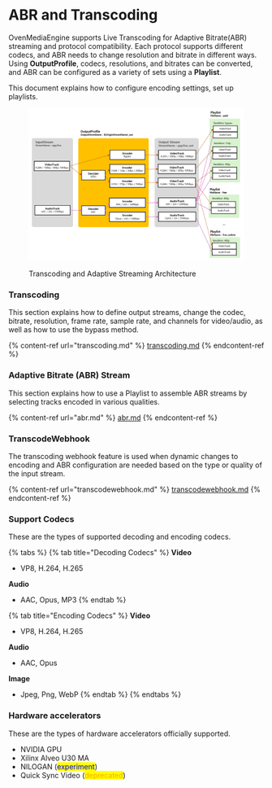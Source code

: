 # ABR and Transcoding

OvenMediaEngine supports Live Transcoding for Adaptive Bitrate(ABR) streaming and protocol compatibility.  Each protocol supports different codecs, and ABR needs to change resolution and bitrate in different ways.  Using **OutputProfile**, codecs, resolutions, and bitrates can be converted, and ABR can be configured as a variety of sets using a **Playlist**.

This document explains how to configure encoding settings, set up playlists.

<figure><img src="../.gitbook/assets/image (4).png" alt=""><figcaption><p>Transcoding and Adaptive Streaming Architecture</p></figcaption></figure>

### Transcoding

This section explains how to define output streams, change the codec, bitrate, resolution, frame rate, sample rate, and channels for video/audio, as well as how to use the bypass method.

{% content-ref url="transcoding.md" %}
[transcoding.md](transcoding.md)
{% endcontent-ref %}

### Adaptive Bitrate (ABR) Stream

This section explains how to use a Playlist to assemble ABR streams by selecting tracks encoded in various qualities.

{% content-ref url="abr.md" %}
[abr.md](abr.md)
{% endcontent-ref %}

### TranscodeWebhook

The transcoding webhook feature is used when dynamic changes to encoding and ABR configuration are needed based on the type or quality of the input stream.

{% content-ref url="transcodewebhook.md" %}
[transcodewebhook.md](transcodewebhook.md)
{% endcontent-ref %}

### Support Codecs

These are the types of supported decoding and encoding codecs.

{% tabs %}
{% tab title="Decoding Codecs" %}
**Video**&#x20;

* VP8, H.264, H.265

**Audio**&#x20;

* AAC, Opus, MP3
{% endtab %}

{% tab title="Encoding Codecs" %}
**Video**

* VP8, H.264, H.265

**Audio**

* AAC, Opus

**Image**&#x20;

* &#x20;Jpeg, Png, WebP
{% endtab %}
{% endtabs %}

### **Hardware accelerators**

These are the types of hardware accelerators officially supported.

* NVIDIA GPU
* Xilinx Alveo U30 MA
* NILOGAN (<mark style="color:blue;">experiment</mark>)
* Quick Sync Video (<mark style="color:orange;">deprecated</mark>)



